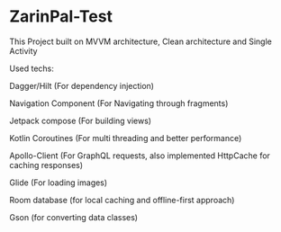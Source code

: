 # ZarinPal-Test
This Project built on MVVM architecture, Clean architecture and Single Activity

Used techs:

Dagger/Hilt (For dependency injection)

Navigation Component (For Navigating through fragments)

Jetpack compose (For building views)

Kotlin Coroutines (For multi threading and better performance)

Apollo-Client (For GraphQL requests, also implemented HttpCache for caching responses)

Glide (For loading images)

Room database (for local caching and offline-first approach)

Gson (for converting data classes)
